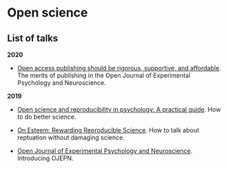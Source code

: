 # Open science

## List of talks

**2020** 

- [Open access publishing should be rigorous, supportive, and affordable](slides/2020-ojepn.pdf). The merits of publishing in the Open Journal of Experimental Psychology and Neuroscience.

**2019**

- [Open science and reproducibility in psychology: A practical guide](https://github.com/ajwills72/fix-replication-crisis). How to do better science.

- [On Esteem: Rewarding Reproducible Science](slides/esteem-slides.pdf). How to talk about reptuation without damaging science. 

- [Open Journal of Experimental Psychology and Neuroscience](slides/ojepn-poster.pdf). Introducing OJEPN.

